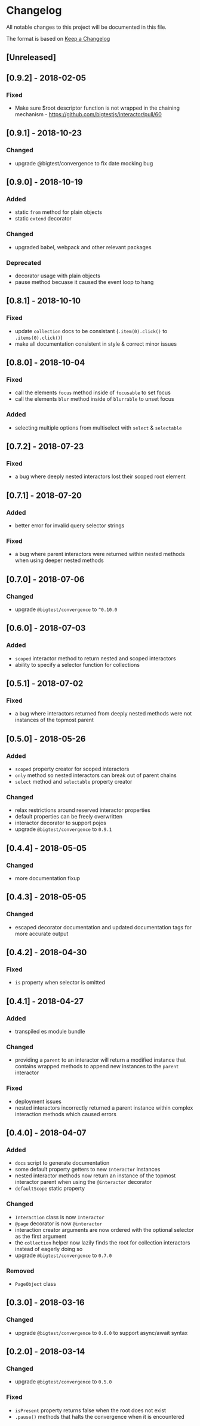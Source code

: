# Changelog
All notable changes to this project will be documented in this file.

The format is based on [Keep a Changelog](http://keepachangelog.com/en/1.0.0/)

## [Unreleased]

## [0.9.2] - 2018-02-05

### Fixed

- Make sure $root descriptor function is not wrapped in the chaining mechanism - https://github.com/bigtestjs/interactor/pull/60 

## [0.9.1] - 2018-10-23

### Changed

- upgrade @bigtest/convergence to fix date mocking bug

## [0.9.0] - 2018-10-19

### Added

- static `from` method for plain objects
- static `extend` decorator

### Changed

- upgraded babel, webpack and other relevant packages

### Deprecated

- decorator usage with plain objects
- pause method becuase it caused the event loop to hang

## [0.8.1] - 2018-10-10

### Fixed

- update `collection` docs to be consistant (`.item(0).click()` to `.items(0).click()`)
- make all documentation consistent in style & correct minor issues

## [0.8.0] - 2018-10-04

### Fixed

- call the elements `focus` method inside of `focusable` to set focus
- call the elements `blur` method inside of `blurrable` to unset focus

### Added

- selecting multiple options from multiselect with `select` & `selectable`

## [0.7.2] - 2018-07-23

### Fixed

- a bug where deeply nested interactors lost their scoped root element

## [0.7.1] - 2018-07-20

### Added

- better error for invalid query selector strings

### Fixed

- a bug where parent interactors were returned within nested methods
  when using deeper nested methods

## [0.7.0] - 2018-07-06

### Changed

- upgrade `@bigtest/convergence` to `^0.10.0`

## [0.6.0] - 2018-07-03

### Added

- `scoped` interactor method to return nested and scoped interactors
- ability to specify a selector function for collections

## [0.5.1] - 2018-07-02

### Fixed

- a bug where interactors returned from deeply nested methods were not
  instances of the topmost parent

## [0.5.0] - 2018-05-26

### Added

- `scoped` property creator for scoped interactors
- `only` method so nested interactors can break out of parent chains
- `select` method and `selectable` property creator

### Changed

- relax restrictions around reserved interactor properties
- default properties can be freely overwritten
- interactor decorator to support pojos
- upgrade `@bigtest/convergence` to `0.9.1`

## [0.4.4] - 2018-05-05

### Changed

- more documentation fixup

## [0.4.3] - 2018-05-05

### Changed

- escaped decorator documentation and updated documentation tags for
  more accurate output

## [0.4.2] - 2018-04-30

### Fixed

- `is` property when selector is omitted

## [0.4.1] - 2018-04-27

### Added

- transpiled es module bundle

### Changed

- providing a `parent` to an interactor will return a modified
  instance that contains wrapped methods to append new instances to
  the `parent` interactor

### Fixed

- deployment issues
- nested interactors incorrectly returned a parent instance within
  complex interaction methods which caused errors

## [0.4.0] - 2018-04-07

### Added

- `docs` script to generate documentation
- some default property getters to new `Interactor` instances
- nested interactor methods now return an instance of the topmost
  interactor parent when using the `@interactor` decorator
- `defaultScope` static property

### Changed

- `Interaction` class is now `Interactor`
- `@page` decorator is now `@interactor`
- interaction creator arguments are now ordered with the optional
  selector as the first argument
- the `collection` helper now lazily finds the root for collection
  interactors instead of eagerly doing so
- upgrade `@bigtest/convergence` to `0.7.0`

### Removed

- `PageObject` class

## [0.3.0] - 2018-03-16

### Changed

- upgrade `@bigtest/convergence` to `0.6.0` to support async/await syntax

## [0.2.0] - 2018-03-14

### Changed

- upgrade `@bigtest/convergence` to `0.5.0`

### Fixed

- `isPresent` property returns false when the root does not exist
- `.pause()` methods that halts the convergence when it is encountered
